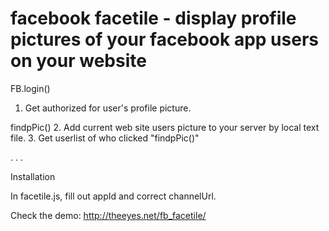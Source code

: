 facebook facetile - display profile pictures of your facebook app users on your website
===========
FB.login()
1. Get authorized for user's profile picture.

findpPic()
2. Add current web site users picture to your server by local text file.
3. Get userlist of who clicked "findpPic()" 

.
.
.

Installation 

In facetile.js,
fill out appId and correct channelUrl.

Check the demo: 
http://theeyes.net/fb_facetile/
